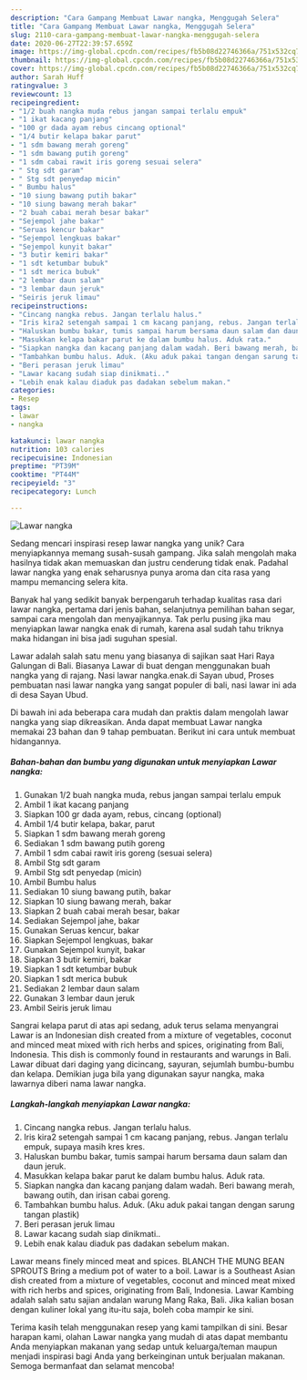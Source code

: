 ```yaml
---
description: "Cara Gampang Membuat Lawar nangka, Menggugah Selera"
title: "Cara Gampang Membuat Lawar nangka, Menggugah Selera"
slug: 2110-cara-gampang-membuat-lawar-nangka-menggugah-selera
date: 2020-06-27T22:39:57.659Z
image: https://img-global.cpcdn.com/recipes/fb5b08d22746366a/751x532cq70/lawar-nangka-foto-resep-utama.jpg
thumbnail: https://img-global.cpcdn.com/recipes/fb5b08d22746366a/751x532cq70/lawar-nangka-foto-resep-utama.jpg
cover: https://img-global.cpcdn.com/recipes/fb5b08d22746366a/751x532cq70/lawar-nangka-foto-resep-utama.jpg
author: Sarah Huff
ratingvalue: 3
reviewcount: 13
recipeingredient:
- "1/2 buah nangka muda rebus jangan sampai terlalu empuk"
- "1 ikat kacang panjang"
- "100 gr dada ayam rebus cincang optional"
- "1/4 butir kelapa bakar parut"
- "1 sdm bawang merah goreng"
- "1 sdm bawang putih goreng"
- "1 sdm cabai rawit iris goreng sesuai selera"
- " Stg sdt garam"
- " Stg sdt penyedap micin"
- " Bumbu halus"
- "10 siung bawang putih bakar"
- "10 siung bawang merah bakar"
- "2 buah cabai merah besar bakar"
- "Sejempol jahe bakar"
- "Seruas kencur bakar"
- "Sejempol lengkuas bakar"
- "Sejempol kunyit bakar"
- "3 butir kemiri bakar"
- "1 sdt ketumbar bubuk"
- "1 sdt merica bubuk"
- "2 lembar daun salam"
- "3 lembar daun jeruk"
- "Seiris jeruk limau"
recipeinstructions:
- "Cincang nangka rebus. Jangan terlalu halus."
- "Iris kira2 setengah sampai 1 cm kacang panjang, rebus. Jangan terlalu empuk, supaya masih kres kres."
- "Haluskan bumbu bakar, tumis sampai harum bersama daun salam dan daun jeruk."
- "Masukkan kelapa bakar parut ke dalam bumbu halus. Aduk rata."
- "Siapkan nangka dan kacang panjang dalam wadah. Beri bawang merah, bawang outih, dan irisan cabai goreng."
- "Tambahkan bumbu halus. Aduk. (Aku aduk pakai tangan dengan sarung tangan plastik)"
- "Beri perasan jeruk limau"
- "Lawar kacang sudah siap dinikmati.."
- "Lebih enak kalau diaduk pas dadakan sebelum makan."
categories:
- Resep
tags:
- lawar
- nangka

katakunci: lawar nangka 
nutrition: 103 calories
recipecuisine: Indonesian
preptime: "PT39M"
cooktime: "PT44M"
recipeyield: "3"
recipecategory: Lunch

---
```



![Lawar nangka](https://img-global.cpcdn.com/recipes/fb5b08d22746366a/751x532cq70/lawar-nangka-foto-resep-utama.jpg)

Sedang mencari inspirasi resep lawar nangka yang unik? Cara menyiapkannya memang susah-susah gampang. Jika salah mengolah maka hasilnya tidak akan memuaskan dan justru cenderung tidak enak. Padahal lawar nangka yang enak seharusnya punya aroma dan cita rasa yang mampu memancing selera kita.

Banyak hal yang sedikit banyak berpengaruh terhadap kualitas rasa dari lawar nangka, pertama dari jenis bahan, selanjutnya pemilihan bahan segar, sampai cara mengolah dan menyajikannya. Tak perlu pusing jika mau menyiapkan lawar nangka enak di rumah, karena asal sudah tahu triknya maka hidangan ini bisa jadi suguhan spesial.

Lawar adalah salah satu menu yang biasanya di sajikan saat Hari Raya Galungan di Bali. Biasanya Lawar di buat dengan menggunakan buah nangka yang di rajang. Nasi lawar nangka.enak.di Sayan ubud, Proses pembuatan nasi lawar nangka yang sangat populer di bali, nasi lawar ini ada di desa Sayan Ubud.


Di bawah ini ada beberapa cara mudah dan praktis dalam mengolah lawar nangka yang siap dikreasikan. Anda dapat membuat Lawar nangka memakai 23 bahan dan 9 tahap pembuatan. Berikut ini cara untuk membuat hidangannya.

<!--inarticleads1-->

##### Bahan-bahan dan bumbu yang digunakan untuk menyiapkan Lawar nangka:

1. Gunakan 1/2 buah nangka muda, rebus jangan sampai terlalu empuk
1. Ambil 1 ikat kacang panjang
1. Siapkan 100 gr dada ayam, rebus, cincang (optional)
1. Ambil 1/4 butir kelapa, bakar, parut
1. Siapkan 1 sdm bawang merah goreng
1. Sediakan 1 sdm bawang putih goreng
1. Ambil 1 sdm cabai rawit iris goreng (sesuai selera)
1. Ambil  Stg sdt garam
1. Ambil  Stg sdt penyedap (micin)
1. Ambil  Bumbu halus
1. Sediakan 10 siung bawang putih, bakar
1. Siapkan 10 siung bawang merah, bakar
1. Siapkan 2 buah cabai merah besar, bakar
1. Sediakan Sejempol jahe, bakar
1. Gunakan Seruas kencur, bakar
1. Siapkan Sejempol lengkuas, bakar
1. Gunakan Sejempol kunyit, bakar
1. Siapkan 3 butir kemiri, bakar
1. Siapkan 1 sdt ketumbar bubuk
1. Siapkan 1 sdt merica bubuk
1. Sediakan 2 lembar daun salam
1. Gunakan 3 lembar daun jeruk
1. Ambil Seiris jeruk limau


Sangrai kelapa parut di atas api sedang, aduk terus selama menyangrai Lawar is an Indonesian dish created from a mixture of vegetables, coconut and minced meat mixed with rich herbs and spices, originating from Bali, Indonesia. This dish is commonly found in restaurants and warungs in Bali. Lawar dibuat dari daging yang dicincang, sayuran, sejumlah bumbu-bumbu dan kelapa. Demikian juga bila yang digunakan sayur nangka, maka lawarnya diberi nama lawar nangka. 

<!--inarticleads2-->

##### Langkah-langkah menyiapkan Lawar nangka:

1. Cincang nangka rebus. Jangan terlalu halus.
1. Iris kira2 setengah sampai 1 cm kacang panjang, rebus. Jangan terlalu empuk, supaya masih kres kres.
1. Haluskan bumbu bakar, tumis sampai harum bersama daun salam dan daun jeruk.
1. Masukkan kelapa bakar parut ke dalam bumbu halus. Aduk rata.
1. Siapkan nangka dan kacang panjang dalam wadah. Beri bawang merah, bawang outih, dan irisan cabai goreng.
1. Tambahkan bumbu halus. Aduk. (Aku aduk pakai tangan dengan sarung tangan plastik)
1. Beri perasan jeruk limau
1. Lawar kacang sudah siap dinikmati..
1. Lebih enak kalau diaduk pas dadakan sebelum makan.


Lawar means finely minced meat and spices. BLANCH THE MUNG BEAN SPROUTS Bring a medium pot of water to a boil. Lawar is a Southeast Asian dish created from a mixture of vegetables, coconut and minced meat mixed with rich herbs and spices, originating from Bali, Indonesia. Lawar Kambing adalah salah satu sajian andalan warung Mang Raka, Bali. Jika kalian bosan dengan kuliner lokal yang itu-itu saja, boleh coba mampir ke sini. 

Terima kasih telah menggunakan resep yang kami tampilkan di sini. Besar harapan kami, olahan Lawar nangka yang mudah di atas dapat membantu Anda menyiapkan makanan yang sedap untuk keluarga/teman maupun menjadi inspirasi bagi Anda yang berkeinginan untuk berjualan makanan. Semoga bermanfaat dan selamat mencoba!

